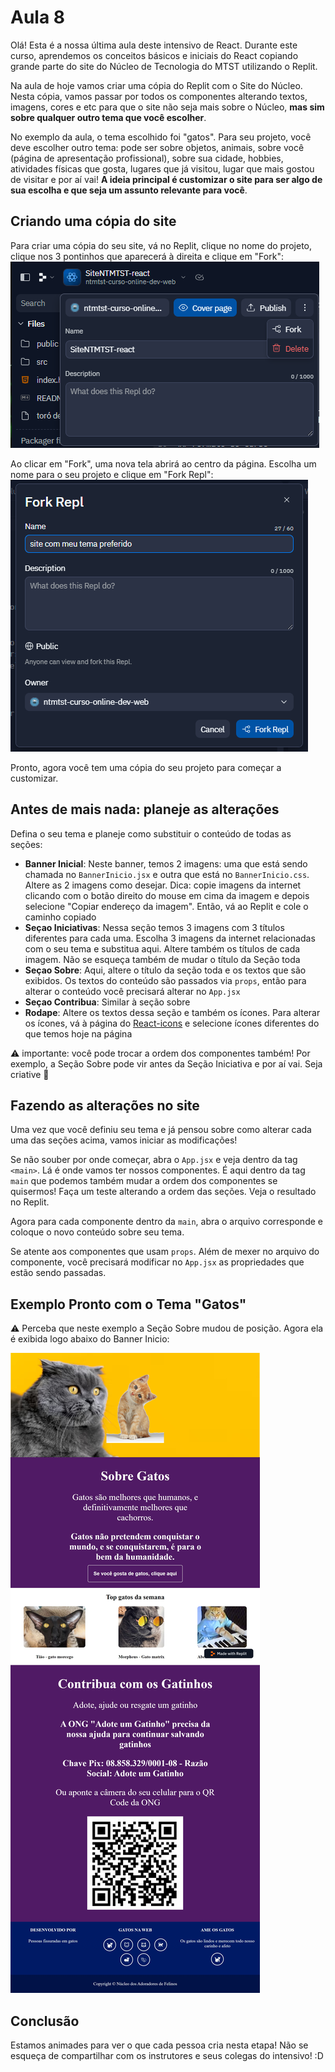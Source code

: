 # Aula 8

Olá! Esta é a nossa última aula deste intensivo de React. Durante este curso, aprendemos os conceitos básicos e iniciais do React copiando grande parte do site do Núcleo de Tecnologia do MTST utilizando o Replit.

Na aula de hoje vamos criar uma cópia do Replit com o Site do Núcleo. Nesta cópia, vamos passar por todos os componentes alterando textos, imagens, cores e etc para que o site não seja mais sobre o Núcleo, **mas sim sobre qualquer outro tema que você escolher**.

No exemplo da aula, o tema escolhido foi "gatos". Para seu projeto, você deve escolher outro tema: pode ser sobre objetos, animais, sobre você (página de apresentação profissional), sobre sua cidade, hobbies, atividades físicas que gosta, lugares que já visitou, lugar que mais gostou de visitar e por aí vai!  **A ideia principal é customizar o site para ser algo de sua escolha e que seja um assunto relevante para você**.

## Criando uma cópia do site

Para criar uma cópia do seu site, vá no Replit, clique no nome do projeto, clique nos 3 pontinhos que aparecerá à direita e clique em "Fork":
![como fazer fork](fork.png)

Ao clicar em "Fork", uma nova tela abrirá ao centro da página. Escolha um nome para o seu projeto e clique em "Fork Repl":
![submit fork](fork-submit.png)

Pronto, agora você tem uma cópia do seu projeto para começar a customizar.

## Antes de mais nada: planeje as alterações

Defina o seu tema e planeje como substituir o conteúdo de todas as seções:
- **Banner Inicial**: Neste banner, temos 2 imagens: uma que está sendo chamada no `BannerInicio.jsx` e outra que está no `BannerInicio.css`. Altere as 2 imagens como desejar. Dica: copie imagens da internet clicando com o botão direito do mouse em cima da imagem e depois selecione "Copiar endereço da imagem". Então, vá ao Replit e cole o caminho copiado
- **Seçao Iniciativas**: Nessa seção temos 3 imagens com 3 títulos diferentes para cada uma. Escolha 3 imagens da internet relacionadas com o seu tema e substitua aqui. Altere também os títulos de cada imagem. Não se esqueça também de mudar o título da Seção toda
- **Seçao Sobre**: Aqui, altere o título da seção toda e os textos que são exibidos. Os textos do conteúdo são passados via `props`, então para alterar o conteúdo você precisará alterar no `App.jsx`
- **Seçao Contribua**: Similar à seção sobre
- **Rodape**: Altere os textos dessa seção e também os ícones. Para alterar os ícones, vá à página do [React-icons](https://react-icons.github.io/react-icons/) e selecione ícones diferentes do que temos hoje na página

⚠️ importante: você pode trocar a ordem dos componentes também! Por exemplo, a Seção Sobre pode vir antes da Seção Iniciativa e por aí vai. Seja criative 🎨

## Fazendo as alterações no site

Uma vez que você definiu seu tema e já pensou sobre como alterar cada uma das seções acima, vamos iniciar as modificações!

Se não souber por onde começar, abra o `App.jsx` e veja dentro da tag `<main>`. Lá é onde vamos ter nossos componentes. É aqui dentro da tag `main` que podemos também mudar a ordem dos componentes se quisermos! Faça um teste alterando a ordem das seções. Veja o resultado no Replit.

Agora para cada componente dentro da `main`, abra o arquivo corresponde e coloque o novo conteúdo sobre seu tema.

Se atente aos componentes que usam `props`. Além de mexer no arquivo do componente, você precisará modificar no `App.jsx` as propriedades que estão sendo passadas.

## Exemplo Pronto com o Tema "Gatos"

⚠️ Perceba que neste exemplo a Seção Sobre mudou de posição. Agora ela é exibida logo abaixo do Banner Inicio:

![site sample](exemplo.png)

## Conclusão

Estamos animades para ver o que cada pessoa cria nesta etapa! Não se esqueça de compartilhar com os instrutores e seus colegas do intensivo! :D